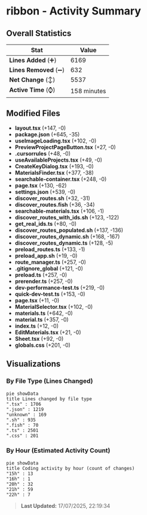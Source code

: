 # ribbon - Activity Summary 

## Overall Statistics

| Stat                   | Value                                                             |
| ---------------------- | ----------------------------------------------------------------- |
| **Lines Added** (➕)   | 6169                                          |
| **Lines Removed** (➖) | 632                                        |
| **Net Change** (↕)    | 5537                |
| **Active Time** (⌚)   | 158 minutes |


## Modified Files
- **layout.tsx** (+147, -0)
- **package.json** (+645, -35)
- **useImageLoading.tsx** (+102, -0)
- **PreviewProjectPageButton.tsx** (+27, -0)
- **.cursorrules** (+48, -0)
- **useAvailableProjects.tsx** (+49, -0)
- **CreateKeyDialog.tsx** (+193, -0)
- **MaterialsFinder.tsx** (+377, -38)
- **searchable-container.tsx** (+248, -0)
- **page.tsx** (+130, -62)
- **settings.json** (+539, -0)
- **discover_routes.sh** (+32, -31)
- **discover_routes.fish** (+36, -34)
- **searchable-materials.tsx** (+106, -1)
- **discover_routes_with_ids.sh** (+123, -122)
- **get_real_ids.ts** (+80, -0)
- **discover_routes_populated.sh** (+137, -136)
- **discover_routes_dynamic.sh** (+168, -167)
- **discover_routes_dynamic.ts** (+128, -5)
- **preload_routes.ts** (+133, -1)
- **preload_app.sh** (+19, -0)
- **route_manager.ts** (+257, -0)
- **.gitignore_global** (+121, -0)
- **preload.ts** (+257, -0)
- **prerender.ts** (+257, -0)
- **dev-performance-test.ts** (+219, -0)
- **quick-dev-test.ts** (+153, -0)
- **page.tsx** (+11, -0)
- **MaterialSelector.tsx** (+102, -0)
- **materials.ts** (+642, -0)
- **material.ts** (+357, -0)
- **index.ts** (+12, -0)
- **EditMaterials.tsx** (+21, -0)
- **Sheet.tsx** (+92, -0)
- **globals.css** (+201, -0)

## Visualizations

### By File Type (Lines Changed)

```mermaid
pie showData
title Lines changed by file type
".tsx" : 1706
".json" : 1219
"unknown" : 169
".sh" : 935
".fish" : 70
".ts" : 2501
".css" : 201
```

### By Hour (Estimated Activity Count)

```mermaid
pie showData
title Coding activity by hour (count of changes)
"15h" : 13
"16h" : 1
"20h" : 32
"21h" : 59
"22h" : 7
```


> **Last Updated:** 17/07/2025, 22:19:34